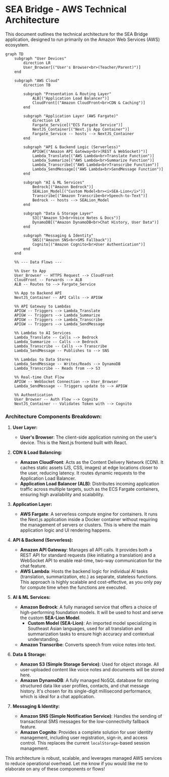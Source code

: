 # SEA Bridge - AWS Technical Architecture

This document outlines the technical architecture for the SEA Bridge application, designed to run primarily on the Amazon Web Services (AWS) ecosystem.

```mermaid
graph TD
    subgraph "User Devices"
        direction LR
        User_Browser[("User's Browser<br>(Teacher/Parent)")]
    end

    subgraph "AWS Cloud"
        direction TB

        subgraph "Presentation & Routing Layer"
            ALB[("Application Load Balancer")]
            CloudFront[("Amazon CloudFront<br>CDN & Caching")]
        end

        subgraph "Application Layer (AWS Fargate)"
            direction LR
            Fargate_Service[("ECS Fargate Service")]
            NextJS_Container[("Next.js App Container")]
            Fargate_Service -- hosts --> NextJS_Container
        end

        subgraph "API & Backend Logic (Serverless)"
            APIGW[("Amazon API Gateway<br>(REST & WebSocket)")]
            Lambda_Translate[("AWS Lambda<br>Translate Function")]
            Lambda_Summarize[("AWS Lambda<br>Summarize Function")]
            Lambda_Transcribe[("AWS Lambda<br>Transcribe Function")]
            Lambda_SendMessage[("AWS Lambda<br>SendMessage Function")]
        end

        subgraph "AI & ML Services"
            Bedrock[("Amazon Bedrock")]
            SEALion_Model[("Custom Model<br><i>SEA-Lion</i>")]
            Transcribe[("Amazon Transcribe<br>Speech-to-Text")]
            Bedrock -- hosts --> SEALion_Model
        end

        subgraph "Data & Storage Layer"
            S3[("Amazon S3<br>Voice Notes & Docs")]
            DynamoDB[("Amazon DynamoDB<br>Chat History, User Data")]
        end

        subgraph "Messaging & Identity"
            SNS[("Amazon SNS<br>SMS Fallback")]
            Cognito[("Amazon Cognito<br>User Authentication")]
        end
    end

    %% --- Data Flows ---

    %% User to App
    User_Browser -- HTTPS Request --> CloudFront
    CloudFront -- Forwards --> ALB
    ALB -- Routes to --> Fargate_Service

    %% App to Backend API
    NextJS_Container -- API Calls --> APIGW

    %% API Gateway to Lambdas
    APIGW -- Triggers --> Lambda_Translate
    APIGW -- Triggers --> Lambda_Summarize
    APIGW -- Triggers --> Lambda_Transcribe
    APIGW -- Triggers --> Lambda_SendMessage

    %% Lambdas to AI Services
    Lambda_Translate -- Calls --> Bedrock
    Lambda_Summarize -- Calls --> Bedrock
    Lambda_Transcribe -- Calls --> Transcribe
    Lambda_SendMessage -- Publishes to --> SNS

    %% Lambdas to Data Stores
    Lambda_SendMessage -- Writes/Reads --> DynamoDB
    Lambda_Transcribe -- Reads from --> S3

    %% Real-time Chat Flow
    APIGW -- WebSocket Connection --> User_Browser
    Lambda_SendMessage -- Triggers update to --> APIGW

    %% Authentication
    User_Browser -- Auth Flow --> Cognito
    NextJS_Container -- Validates Token with --> Cognito
```

### Architecture Components Breakdown:

1.  **User Layer:**
    *   **User's Browser**: The client-side application running on the user's device. This is the Next.js frontend built with React.

2.  **CDN & Load Balancing:**
    *   **Amazon CloudFront**: Acts as the Content Delivery Network (CDN). It caches static assets (JS, CSS, images) at edge locations closer to the user, reducing latency. It routes dynamic requests to the Application Load Balancer.
    *   **Application Load Balancer (ALB)**: Distributes incoming application traffic across multiple targets, such as the ECS Fargate containers, ensuring high availability and scalability.

3.  **Application Layer:**
    *   **AWS Fargate**: A serverless compute engine for containers. It runs the Next.js application inside a Docker container without requiring the management of servers or clusters. This is where the main application logic and UI rendering happens.

4.  **API & Backend (Serverless):**
    *   **Amazon API Gateway**: Manages all API calls. It provides both a REST API for standard requests (like initiating a translation) and a WebSocket API to enable real-time, two-way communication for the chat feature.
    *   **AWS Lambda**: Hosts the backend logic for individual AI tasks (translation, summarization, etc.) as separate, stateless functions. This approach is highly scalable and cost-effective, as you only pay for compute time when the functions are executed.

5.  **AI & ML Services:**
    *   **Amazon Bedrock**: A fully managed service that offers a choice of high-performing foundation models. It will be used to host and serve the custom **SEA-Lion Model**.
        *   **Custom Model (SEA-Lion)**: An imported model specializing in Southeast Asian languages, used for all translation and summarization tasks to ensure high accuracy and contextual understanding.
    *   **Amazon Transcribe**: Converts speech from voice notes into text.

6.  **Data & Storage:**
    *   **Amazon S3 (Simple Storage Service)**: Used for object storage. All user-uploaded content like voice notes and documents will be stored here.
    *   **Amazon DynamoDB**: A fully managed NoSQL database for storing structured data like user profiles, contacts, and chat message history. It's chosen for its single-digit millisecond performance, which is ideal for a chat application.

7.  **Messaging & Identity:**
    *   **Amazon SNS (Simple Notification Service)**: Handles the sending of transactional SMS messages for the low-connectivity fallback feature.
    *   **Amazon Cognito**: Provides a complete solution for user identity management, including user registration, sign-in, and access control. This replaces the current `localStorage`-based session management.

This architecture is robust, scalable, and leverages managed AWS services to reduce operational overhead. Let me know if you would like me to elaborate on any of these components or flows!